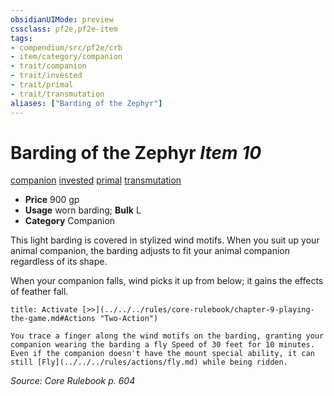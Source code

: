 ```yaml
---
obsidianUIMode: preview
cssclass: pf2e,pf2e-item
tags:
- compendium/src/pf2e/crb
- item/category/companion
- trait/companion
- trait/invested
- trait/primal
- trait/transmutation
aliases: ["Barding of the Zephyr"]
---
```

# Barding of the Zephyr *Item 10*  
[companion](../../../rules/traits/companion.md)  [invested](../../../rules/traits/invested.md)  [primal](../../../rules/traits/primal.md)  [transmutation](../../../rules/traits/transmutation.md)  

- **Price** 900 gp
- **Usage** worn barding; **Bulk** L
- **Category** Companion

This light barding is covered in stylized wind motifs. When you suit up your animal companion, the barding adjusts to fit your animal companion regardless of its shape.

When your companion falls, wind picks it up from below; it gains the effects of feather fall.

```ad-embed-ability
title: Activate [>>](../../../rules/core-rulebook/chapter-9-playing-the-game.md#Actions "Two-Action")

You trace a finger along the wind motifs on the barding, granting your companion wearing the barding a fly Speed of 30 feet for 10 minutes. Even if the companion doesn't have the mount special ability, it can still [Fly](../../../rules/actions/fly.md) while being ridden.
```

*Source: Core Rulebook p. 604*
